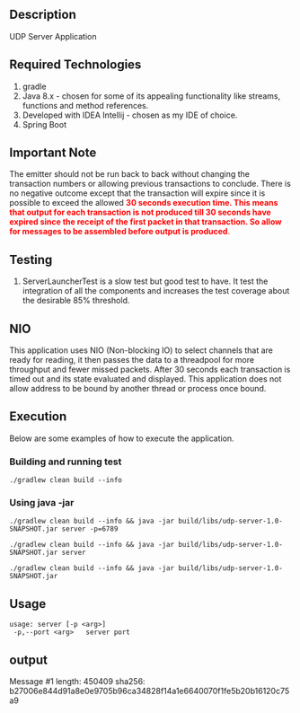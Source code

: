 ## Description

UDP Server Application

## Required Technologies
1. gradle
2. Java 8.x - chosen for some of its appealing functionality like streams, functions and method references.
3. Developed with IDEA Intellij - chosen as my IDE of choice.
4. Spring Boot

## Important Note

The emitter should not be run back to back without changing the transaction numbers or allowing previous transactions to
conclude. There is no negative outcome except that the transaction will expire since it is possible to exceed the allowed
<span style="color:red">**30 seconds execution time. This means that output for each transaction is not produced till 30 seconds have
expired since the receipt of the first packet in that transaction. So allow for messages to be assembled before output is produced**.</span>


## Testing

1. ServerLauncherTest is a slow test but good test to have. It test the integration of all the components
and increases the test coverage about the desirable 85% threshold.

## NIO

This application uses NIO (Non-blocking IO) to select channels that are ready for reading, it then passes the data to a threadpool for more
throughput and fewer missed packets. After 30 seconds each transaction is timed out and its state evaluated and displayed.
This application does not allow address to be bound by another thread or process once bound.

## Execution
Below are some examples of how to execute the application.

### Building and running test

```
./gradlew clean build --info
```

### Using java -jar

```
./gradlew clean build --info && java -jar build/libs/udp-server-1.0-SNAPSHOT.jar server -p=6789

```


```
./gradlew clean build --info && java -jar build/libs/udp-server-1.0-SNAPSHOT.jar server
```

```
./gradlew clean build --info && java -jar build/libs/udp-server-1.0-SNAPSHOT.jar
```

## Usage
```
usage: server [-p <arg>]
 -p,--port <arg>   server port

```

## output
Message #1 length: 450409 sha256: b27006e844d91a8e0e9705b96ca34828f14a1e6640070f1fe5b20b16120c75a9